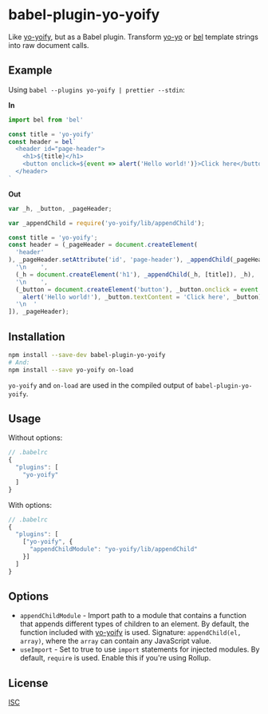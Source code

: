 # babel-plugin-yo-yoify

Like [yo-yoify][], but as a Babel plugin. Transform [yo-yo][] or [bel][]
template strings into raw document calls.

## Example

Using `babel --plugins yo-yoify | prettier --stdin`:

**In**

```js
import bel from 'bel'

const title = 'yo-yoify'
const header = bel`
  <header id="page-header">
    <h1>${title}</h1>
    <button onclick=${event => alert('Hello world!')}>Click here</button>
  </header>
`
```

**Out**

```js
var _h, _button, _pageHeader;

var _appendChild = require('yo-yoify/lib/appendChild');

const title = 'yo-yoify';
const header = (_pageHeader = document.createElement(
  'header'
), _pageHeader.setAttribute('id', 'page-header'), _appendChild(_pageHeader, [
  '\n    ',
  (_h = document.createElement('h1'), _appendChild(_h, [title]), _h),
  '\n    ',
  (_button = document.createElement('button'), _button.onclick = event =>
    alert('Hello world!'), _button.textContent = 'Click here', _button),
  '\n  '
]), _pageHeader);
```

## Installation

```bash
npm install --save-dev babel-plugin-yo-yoify
# And:
npm install --save yo-yoify on-load
```

`yo-yoify` and `on-load` are used in the compiled output of
`babel-plugin-yo-yoify`.

## Usage

Without options:

```js
// .babelrc
{
  "plugins": [
    "yo-yoify"
  ]
}
```

With options:

```js
// .babelrc
{
  "plugins": [
    ["yo-yoify", {
      "appendChildModule": "yo-yoify/lib/appendChild"
    }]
  ]
}
```

## Options

 - `appendChildModule` - Import path to a module that contains a function that
   appends different types of children to an element. By default, the function
   included with [yo-yoify][] is used. Signature: `appendChild(el, array)`,
   where the `array` can contain any JavaScript value.
 - `useImport` - Set to true to use `import` statements for injected modules.
   By default, `require` is used. Enable this if you're using Rollup.

## License

[ISC][]

[yo-yoify]: https://github.com/shama/yo-yoify
[yo-yo]: https://github.com/maxogden/yo-yo
[bel]: https://github.com/shama/bel
[ISC]: ./LICENSE
